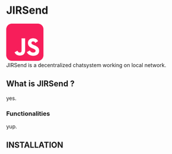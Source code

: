 # JIRSend
<img src="assets/jirsend_logo.png" width="100"><br>
JIRSend is a decentralized chatsystem working on local network.

## What is JIRSend ?
yes.
### Functionalities
yup.

## INSTALLATION
